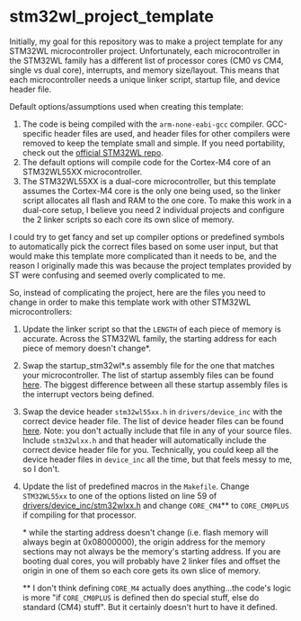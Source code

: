 # stm32wl_project_template

Initially, my goal for this repository was to make a project template for any STM32WL microcontroller project. Unfortunately, each microcontroller in the STM32WL family has a different list of processor cores (CM0 vs CM4, single vs dual core), interrupts, and memory size/layout. This means that each microcontroller needs a unique linker script, startup file, and device header file.

Default options/assumptions used when creating this template:
1. The code is being compiled with the `arm-none-eabi-gcc` compiler. GCC-specific header files are used, and header files for other compilers were removed to keep the template small and simple. If you need portability, check out the [official STM32WL repo](https://github.com/STMicroelectronics/STM32CubeWL/tree/main).
2. The default options will compile code for the Cortex-M4 core of an STM32WL55XX microcontroller.
3. The STM32WL55XX is a dual-core microcontroller, but this template assumes the Cortex-M4 core is the only one being used, so the linker script allocates all flash and RAM to the one core. To make this work in a dual-core setup, I believe you need 2 individual projects and configure the 2 linker scripts so each core its own slice of memory.

I could try to get fancy and set up compiler options or predefined symbols to automatically pick the correct files based on some user input, but that would make this template more complicated than it needs to be, and the reason I originally made this was because the project templates provided by ST were confusing and seemed overly complicated to me.

So, instead of complicating the project, here are the files you need to change in order to make this template work with other STM32WL microcontrollers:
1. Update the linker script so that the `LENGTH` of each piece of memory is accurate. Across the STM32WL family, the starting address for each piece of memory doesn't change*.
2. Swap the startup_stm32wl*.s assembly file for the one that matches your microcontroller. The list of startup assembly files can be found [here](https://github.com/STMicroelectronics/cmsis_device_wl/tree/f005e572c943bd4adf1efcc2fdc4d2f55bd6544c/Source/Templates/gcc). The biggest difference between all these startup assembly files is the interrupt vectors being defined.
3. Swap the device header `stm32wl55xx.h` in `drivers/device_inc` with the correct device header file. The list of device header files can be found [here](https://github.com/STMicroelectronics/cmsis_device_wl/tree/f005e572c943bd4adf1efcc2fdc4d2f55bd6544c/Include). Note: you don't actually include that file in any of your source files. Include `stm32wlxx.h` and that header will automatically include the correct device header file for you. Technically, you could keep all the device header files in `device_inc` all the time, but that feels messy to me, so I don't.
4. Update the list of predefined macros in the `Makefile`. Change `STM32WL55xx` to one of the options listed on line 59 of [drivers/device_inc/stm32wlxx.h](https://github.com/AJ528/stm32wl_project_template/blob/32b9338611c9ce3aab69718e1f812dcbba01d56d/drivers/device_inc/stm32wlxx.h#L59) and change `CORE_CM4`** to `CORE_CM0PLUS` if compiling for that processor.

   \* while the starting address doesn't change (i.e. flash memory will always begin at 0x08000000), the origin address for the memory sections may not always be the memory's starting address. If you are booting dual cores, you will probably have 2 linker files and offset the origin in one of them so each core gets its own slice of memory.

   \** I don't think defining `CORE_M4` actually does anything...the code's logic is more "if `CORE_CM0PLUS` is defined then do special stuff, else do standard (CM4) stuff". But it certainly doesn't hurt to have it defined.
   

